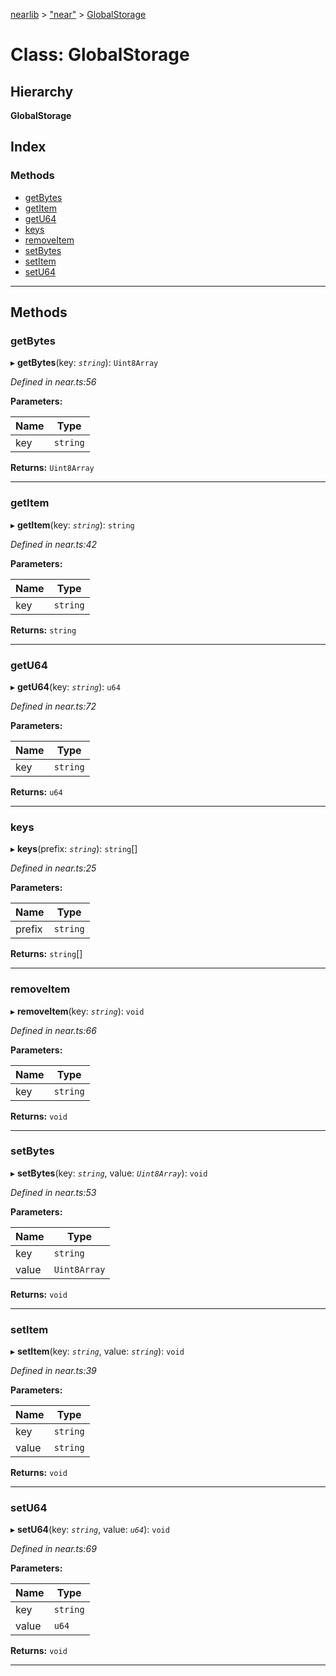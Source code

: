 [nearlib](../README.md) > ["near"](../modules/_near_.md) > [GlobalStorage](../classes/_near_.globalstorage.md)

# Class: GlobalStorage

## Hierarchy

**GlobalStorage**

## Index

### Methods

* [getBytes](_near_.globalstorage.md#getbytes)
* [getItem](_near_.globalstorage.md#getitem)
* [getU64](_near_.globalstorage.md#getu64)
* [keys](_near_.globalstorage.md#keys)
* [removeItem](_near_.globalstorage.md#removeitem)
* [setBytes](_near_.globalstorage.md#setbytes)
* [setItem](_near_.globalstorage.md#setitem)
* [setU64](_near_.globalstorage.md#setu64)

---

## Methods

<a id="getbytes"></a>

###  getBytes

▸ **getBytes**(key: *`string`*): `Uint8Array`

*Defined in near.ts:56*

**Parameters:**

| Name | Type |
| ------ | ------ |
| key | `string` |

**Returns:** `Uint8Array`

___
<a id="getitem"></a>

###  getItem

▸ **getItem**(key: *`string`*): `string`

*Defined in near.ts:42*

**Parameters:**

| Name | Type |
| ------ | ------ |
| key | `string` |

**Returns:** `string`

___
<a id="getu64"></a>

###  getU64

▸ **getU64**(key: *`string`*): `u64`

*Defined in near.ts:72*

**Parameters:**

| Name | Type |
| ------ | ------ |
| key | `string` |

**Returns:** `u64`

___
<a id="keys"></a>

###  keys

▸ **keys**(prefix: *`string`*): `string`[]

*Defined in near.ts:25*

**Parameters:**

| Name | Type |
| ------ | ------ |
| prefix | `string` |

**Returns:** `string`[]

___
<a id="removeitem"></a>

###  removeItem

▸ **removeItem**(key: *`string`*): `void`

*Defined in near.ts:66*

**Parameters:**

| Name | Type |
| ------ | ------ |
| key | `string` |

**Returns:** `void`

___
<a id="setbytes"></a>

###  setBytes

▸ **setBytes**(key: *`string`*, value: *`Uint8Array`*): `void`

*Defined in near.ts:53*

**Parameters:**

| Name | Type |
| ------ | ------ |
| key | `string` |
| value | `Uint8Array` |

**Returns:** `void`

___
<a id="setitem"></a>

###  setItem

▸ **setItem**(key: *`string`*, value: *`string`*): `void`

*Defined in near.ts:39*

**Parameters:**

| Name | Type |
| ------ | ------ |
| key | `string` |
| value | `string` |

**Returns:** `void`

___
<a id="setu64"></a>

###  setU64

▸ **setU64**(key: *`string`*, value: *`u64`*): `void`

*Defined in near.ts:69*

**Parameters:**

| Name | Type |
| ------ | ------ |
| key | `string` |
| value | `u64` |

**Returns:** `void`

___


